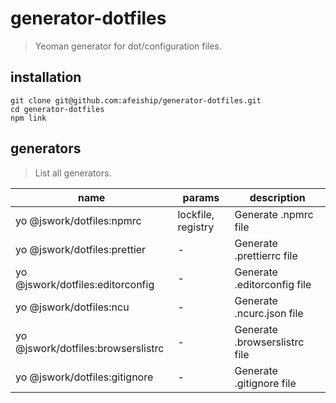 # generator-dotfiles
> Yeoman generator for dot/configuration files.

## installation
```shell
git clone git@github.com:afeiship/generator-dotfiles.git
cd generator-dotfiles
npm link
```

## generators
> List all generators. 

| name                               | params             | description                   |
| ---------------------------------- | ------------------ | ----------------------------- |
| yo @jswork/dotfiles:npmrc          | lockfile, registry | Generate .npmrc file          |
| yo @jswork/dotfiles:prettier       | -                  | Generate .prettierrc file     |
| yo @jswork/dotfiles:editorconfig   | -                  | Generate .editorconfig file   |
| yo @jswork/dotfiles:ncu            | -                  | Generate .ncurc.json file     |
| yo @jswork/dotfiles:browserslistrc | -                  | Generate .browserslistrc file |
| yo @jswork/dotfiles:gitignore      | -                  | Generate .gitignore file      |
